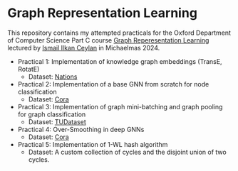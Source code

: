 # Graph Representation Learning

This repository contains my attempted practicals for the Oxford Department of Computer Science Part C course [Graph Reperesentation Learning](https://www.cs.ox.ac.uk/teaching/courses/2024-2025/grl/) lectured by [Ismail Ilkan Ceylan](https://www.cs.ox.ac.uk/people/ismaililkan.ceylan/) in Michaelmas 2024.
- Practical 1: Implementation of knowledge graph embeddings (TransE, RotatE)
  - Dataset: [Nations](https://github.com/ZhenfengLei/KGDatasets/tree/master/Nations)
- Practical 2: Implementation of a base GNN from scratch for node classification
  - Dataset: [Cora](https://pytorch-geometric.readthedocs.io/en/stable/generated/torch_geometric.datasets.CitationFull.html#torch_geometric.datasets.CitationFull)
- Practical 3: Implementation of graph mini-batching and graph pooling for graph classification
  - Dataset: [TUDataset](https://chrsmrrs.github.io/datasets/)
- Practical 4: Over-Smoothing in deep GNNs
  - Dataset: [Cora](https://pytorch-geometric.readthedocs.io/en/stable/generated/torch_geometric.datasets.CitationFull.html#torch_geometric.datasets.CitationFull)
- Practical 5: Implementation of 1-WL hash algorithm
  - Dataset: A custom collection of cycles and the disjoint union of two cycles.
